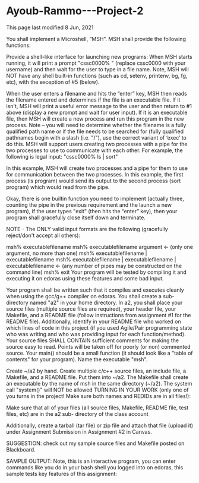 # Ayoub-Rammo---Project-2
This page last modified 8 Jun, 2021

You shall implement a Microshell, “MSH”.  MSH shall provide the following functions:

Provide a shell-like interface for launching new programs:
When MSH starts running, it will print a prompt "cssc0000% " (replace cssc0000 with your username) and then wait for the user to type in a file name. Note, MSH will NOT have any shell built-in functions (such as cd, setenv, printenv, bg, fg, etc), with the exception of #5 (below).

When the user enters a filename and hits the “enter” key, MSH then reads the filename entered and determines if the file is an executable file. If it isn't, MSH will print a useful error message to the user and then return to #1 above (display a new prompt and wait for user input). If it is an executable file, then MSH will create a new process and run this program in the new process.
Note – you will need to determine whether the filename is a fully qualified path name or if the file needs to be searched for (fully qualified pathnames begin with a slash (i.e. "/"), use the correct variant of ‘exec’ to do this.
MSH will support users creating two processes with a pipe for the two processes to use to communicate with each other. For example, the following is legal input:
"cssc0000% ls | sort"

In this example, MSH will create two processes and a pipe for them to use for communication between the two processes.  In this example, the first process (ls program) would send its output to the second process (sort program) which would read from the pipe.

Okay,  there is one builtin function you need to implement (actually three, counting the pipe in the previous requirement and the launch a new program), if the user types "exit" (then hits the “enter” key), then your program shall gracefully close itself down and terminate.
 

NOTE - The ONLY valid input formats are the following (gracefully reject/don't accept all others):

msh% executablefilename
msh% executablefilename argument <- (only one argument, no more than one)
msh% executablefilename | executablefilename
msh% executablefilename | executablefilename | executablefilename <- (any number of pipes may be constructed on the command line)
msh% exit
Your program will be tested by compiling it and executing it on edoras using these features and some bad input.

Your program shall be written such that it compiles and executes cleanly when using the gcc/g++ compiler on edoras.  You shall create a sub-directory named "a2" in your home directory. In a2, you shall place your source files (multiple source files are required), your header file, your Makefile, and a README file (follow instructions from assignment #1 for the README file).  Additionally, identify in your README file who worked on which lines of code in this project (if you used Agile/Pair programming state who was writing and who was providing input for each function/method).  Your source files SHALL CONTAIN sufficient comments for making the source easy to read. Points will be taken off for poorly (or non) commented source. Your main() should be a small function (it should look like a "table of contents" for your program).  Name the executable "msh".

Create ~/a2 by hand.
Create multiple c/c++ source files, an include file, a Makefile, and a README file. Put them into ~/a2.
The Makefile shall create an executable by the name of msh in the same directory (~/a2).
The system call "system()" will NOT be allowed
TURNING IN YOUR WORK (only one of you turns in the project!  Make sure both names and REDIDs are in all files!):

Make sure that all of your files (all source files, Makefile, README file, test files, etc) are in the a2 sub- directory of the class account

Additionally, create a tarball (tar file) or zip file and attach that file (upload it) under Assignment Submission in Assignment #2 in Canvas.

SUGGESTION: check out my sample source files and Makefile posted on Blackboard.

 

SAMPLE OUTPUT:  Note, this is an interactive program, you can enter commands like you do in your bash shell you logged into on edoras, this sample tests key features of this assignment: 
